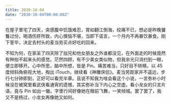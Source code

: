 ```yaml
---
title: 2010-10-04
date: "2010-10-04T00:00:00Z"
---
```


在屋子里宅了四天，突感腹中饥饿难忍，胃如翻江倒海，绞痛不已，想必是昨晚饕餮过份，喝酒伤肝所致，内心懊恼不堪，当即下诺言，一个月内不再暴饮暴食。刚下誓毕，决定去村头的麦当劳买点好吃的回来。

不知为何，在家呆了四天除了拙兄和他女朋友之外谁都没见，在外面走的时候竟然有种抬不起来头的感觉。茫然四顾，有不少美女类似物，但我余光只消扫到一眼，便立即移开。心中所思，脑中所想，皆是 Pin。痛苦难当，只好目不转睛，以 45 度倾斜角俯视大地，掏出 iTouch，继续看《神雕侠侣》。麦当劳距家并不遥远，步行七分钟即到，正好可以看完半章。且说不知我为啥会看这个小说，一言弥补小时候没在被窝里看武侠看通宵的遗憾，其实弥补当下内心之空虚。看小龙女的只言片语，竟与 Pin 如出一辙。字里行间好像她在眼前飞舞，一笑倾城。罢了罢了，我又不是杨过，小龙女再像她又如何。
